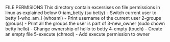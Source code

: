 FILE PERMISIONS 
This directory contain excersises on file permissions in linux as explained below
0-iam_betty (su betty) - Switch current user to betty
1-who_am_i (whoami) - Print username of the current user
2-groups (groups) - Print all the groups the user is part of
3-new_owner (sudo chown betty hello) - Change ownership of hello to betty
4-empty (touch) - Create an empty file
5-execute (chmod) - Add execute permission to owner

